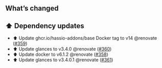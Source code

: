 ## What’s changed

## ⬆️ Dependency updates

- ⬆️ Update ghcr.io/hassio-addons/base Docker tag to v14 @renovate ([#359](https://github.com/hassio-addons/addon-glances/pull/359))
- ⬆️ Update glances to v3.4.0 @renovate ([#360](https://github.com/hassio-addons/addon-glances/pull/360))
- ⬆️ Update docker to v6.1.2 @renovate ([#358](https://github.com/hassio-addons/addon-glances/pull/358))
- ⬆️ Update glances to v3.4.0.1 @renovate ([#361](https://github.com/hassio-addons/addon-glances/pull/361))
